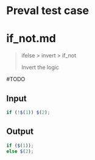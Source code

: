 # Preval test case

# if_not.md

> ifelse > invert > if_not
>
> Invert the logic

#TODO

## Input

`````js filename=intro
if (!$(1)) $(2);
`````

## Output

`````js filename=intro
if ($(1));
else $(2);
`````
